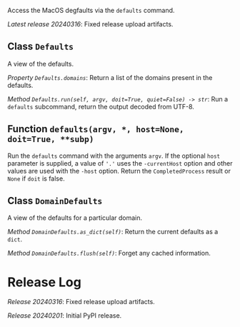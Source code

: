 Access the MacOS degfaults via the `defaults` command.

*Latest release 20240316*:
Fixed release upload artifacts.

## Class `Defaults`

A view of the defaults.

*Property `Defaults.domains`*:
Return a list of the domains present in the defaults.

*Method `Defaults.run(self, argv, doit=True, quiet=False) -> str`*:
Run a `defaults` subcommand, return the output decoded from UTF-8.

## Function `defaults(argv, *, host=None, doit=True, **subp)`

Run the `defaults` command with the arguments `argv`.
If the optional `host` parameter is supplied,
a value of `'.'` uses the `-currentHost` option
and other values are used with the `-host` option.
Return the `CompletedProcess` result or `None` if `doit` is false.

## Class `DomainDefaults`

A view of the defaults for a particular domain.

*Method `DomainDefaults.as_dict(self)`*:
Return the current defaults as a `dict`.

*Method `DomainDefaults.flush(self)`*:
Forget any cached information.

# Release Log



*Release 20240316*:
Fixed release upload artifacts.

*Release 20240201*:
Initial PyPI release.
